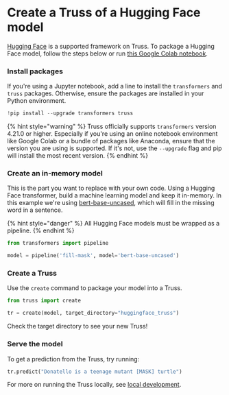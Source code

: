 # Create a Truss of a Hugging Face model

[Hugging Face](https://huggingface.co/) is a supported framework on Truss. To package a Hugging Face model, follow the steps below or run [this Google Colab notebook](https://colab.research.google.com/github/basetenlabs/truss/blob/main/docs/notebooks/huggingface_example.ipynb).

### Install packages

If you're using a Jupyter notebook, add a line to install the `transformers` and `truss` packages. Otherwise, ensure the packages are installed in your Python environment.

```python
!pip install --upgrade transformers truss
```

{% hint style="warning" %}
Truss officially supports `transformers` version 4.21.0 or higher. Especially if you're using an online notebook environment like Google Colab or a bundle of packages like Anaconda, ensure that the version you are using is supported. If it's not, use the `--upgrade` flag and pip will install the most recent version.
{% endhint %}

### Create an in-memory model

This is the part you want to replace with your own code. Using a Hugging Face transformer, build a machine learning model and keep it in-memory. In this example we're using [bert-base-uncased](https://huggingface.co/bert-base-uncased), which will fill in the missing word in a sentence.

{% hint style="danger" %}
All Hugging Face models must be wrapped as a pipeline.
{% endhint %}

```python
from transformers import pipeline

model = pipeline('fill-mask', model='bert-base-uncased')
```

### Create a Truss

Use the `create` command to package your model into a Truss.

```python
from truss import create

tr = create(model, target_directory="huggingface_truss")
```

Check the target directory to see your new Truss!

### Serve the model

To get a prediction from the Truss, try running:

```python
tr.predict("Donatello is a teenage mutant [MASK] turtle")
```

For more on running the Truss locally, see [local development](../develop/localhost.md).
